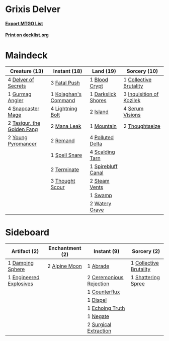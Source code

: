 # Grixis Delver

#### [Export MTGO List](../collection/Grixis%20Delver/Grixis%20Delver.txt)
#### [Print on decklist.org](http://decklist.org/?deckmain=1%09Blood%20Crypt%0A1%09Collective%20Brutality%0A1%09Darkslick%20Shores%0A4%09Delver%20of%20Secrets%0A3%09Fatal%20Push%0A1%09Gurmag%20Angler%0A3%09Inquisition%20of%20Kozilek%0A2%09Island%0A1%09Kolaghan's%20Command%0A4%09Lightning%20Bolt%0A2%09Mana%20Leak%0A1%09Mountain%0A4%09Polluted%20Delta%0A2%09Remand%0A4%09Scalding%20Tarn%0A4%09Serum%20Visions%0A4%09Snapcaster%20Mage%0A1%09Spell%20Snare%0A1%09Spirebluff%20Canal%0A2%09Steam%20Vents%0A1%09Swamp%0A2%09Tasigur,%20the%20Golden%20Fang%0A2%09Terminate%0A3%09Thought%20Scour%0A2%09Thoughtseize%0A2%09Watery%20Grave%0A2%09Young%20Pyromancer&deckside=1%09Abrade%0A2%09Alpine%20Moon%0A2%09Ceremonious%20Rejection%0A1%09Collective%20Brutality%0A1%09Counterflux%0A1%09Damping%20Sphere%0A1%09Dispel%0A1%09Echoing%20Truth%0A1%09Engineered%20Explosives%0A1%09Negate%0A1%09Shattering%20Spree%0A2%09Surgical%20Extraction)
# Maindeck

|                                            Creature (13)                                            |                                         Instant (18)                                          |                                          Land (19)                                          |                                           Sorcery (10)                                            |
|-----------------------------------------------------------------------------------------------------|-----------------------------------------------------------------------------------------------|---------------------------------------------------------------------------------------------|---------------------------------------------------------------------------------------------------|
|4 [Delver of Secrets](http://gatherer.wizards.com/Pages/Card/Details.aspx?multiverseid=226749)       |3 [Fatal Push](http://gatherer.wizards.com/Pages/Card/Details.aspx?multiverseid=423724)        |1 [Blood Crypt](http://gatherer.wizards.com/Pages/Card/Details.aspx?multiverseid=97102)      |1 [Collective Brutality](http://gatherer.wizards.com/Pages/Card/Details.aspx?multiverseid=414380)  |
|1 [Gurmag Angler](http://gatherer.wizards.com/Pages/Card/Details.aspx?multiverseid=391850)           |1 [Kolaghan's Command](http://gatherer.wizards.com/Pages/Card/Details.aspx?multiverseid=394613)|1 [Darkslick Shores](http://gatherer.wizards.com/Pages/Card/Details.aspx?multiverseid=209400)|3 [Inquisition of Kozilek](http://gatherer.wizards.com/Pages/Card/Details.aspx?multiverseid=416897)|
|4 [Snapcaster Mage](http://gatherer.wizards.com/Pages/Card/Details.aspx?multiverseid=227676)         |4 [Lightning Bolt](http://gatherer.wizards.com/Pages/Card/Details.aspx?multiverseid=806)       |2 [Island](http://gatherer.wizards.com/Pages/Card/Details.aspx?multiverseid=439857)          |4 [Serum Visions](http://gatherer.wizards.com/Pages/Card/Details.aspx?multiverseid=50145)          |
|2 [Tasigur, the Golden Fang](http://gatherer.wizards.com/Pages/Card/Details.aspx?multiverseid=391937)|2 [Mana Leak](http://gatherer.wizards.com/Pages/Card/Details.aspx?multiverseid=45242)          |1 [Mountain](http://gatherer.wizards.com/Pages/Card/Details.aspx?multiverseid=439859)        |2 [Thoughtseize](http://gatherer.wizards.com/Pages/Card/Details.aspx?multiverseid=438676)          |
|2 [Young Pyromancer](http://gatherer.wizards.com/Pages/Card/Details.aspx?multiverseid=426592)        |2 [Remand](http://gatherer.wizards.com/Pages/Card/Details.aspx?multiverseid=380255)            |4 [Polluted Delta](http://gatherer.wizards.com/Pages/Card/Details.aspx?multiverseid=405104)  |                                                                                                   |
|                                                                                                     |1 [Spell Snare](http://gatherer.wizards.com/Pages/Card/Details.aspx?multiverseid=446100)       |4 [Scalding Tarn](http://gatherer.wizards.com/Pages/Card/Details.aspx?multiverseid=405107)   |                                                                                                   |
|                                                                                                     |2 [Terminate](http://gatherer.wizards.com/Pages/Card/Details.aspx?multiverseid=176449)         |1 [Spirebluff Canal](http://gatherer.wizards.com/Pages/Card/Details.aspx?multiverseid=417822)|                                                                                                   |
|                                                                                                     |3 [Thought Scour](http://gatherer.wizards.com/Pages/Card/Details.aspx?multiverseid=380203)     |2 [Steam Vents](http://gatherer.wizards.com/Pages/Card/Details.aspx?multiverseid=405109)     |                                                                                                   |
|                                                                                                     |                                                                                               |1 [Swamp](http://gatherer.wizards.com/Pages/Card/Details.aspx?multiverseid=439858)           |                                                                                                   |
|                                                                                                     |                                                                                               |2 [Watery Grave](http://gatherer.wizards.com/Pages/Card/Details.aspx?multiverseid=405114)    |                                                                                                   |


# Sideboard

|                                          Artifact (2)                                           |                                    Enchantment (2)                                     |                                           Instant (9)                                            |                                           Sorcery (2)                                           |
|-------------------------------------------------------------------------------------------------|----------------------------------------------------------------------------------------|--------------------------------------------------------------------------------------------------|-------------------------------------------------------------------------------------------------|
|1 [Damping Sphere](http://gatherer.wizards.com/Pages/Card/Details.aspx?multiverseid=443101)      |2 [Alpine Moon](http://gatherer.wizards.com/Pages/Card/Details.aspx?multiverseid=447264)|1 [Abrade](http://gatherer.wizards.com/Pages/Card/Details.aspx?multiverseid=430772)               |1 [Collective Brutality](http://gatherer.wizards.com/Pages/Card/Details.aspx?multiverseid=414380)|
|1 [Engineered Explosives](http://gatherer.wizards.com/Pages/Card/Details.aspx?multiverseid=50139)|                                                                                        |2 [Ceremonious Rejection](http://gatherer.wizards.com/Pages/Card/Details.aspx?multiverseid=417613)|1 [Shattering Spree](http://gatherer.wizards.com/Pages/Card/Details.aspx?multiverseid=456224)    |
|                                                                                                 |                                                                                        |1 [Counterflux](http://gatherer.wizards.com/Pages/Card/Details.aspx?multiverseid=405183)          |                                                                                                 |
|                                                                                                 |                                                                                        |1 [Dispel](http://gatherer.wizards.com/Pages/Card/Details.aspx?multiverseid=401858)               |                                                                                                 |
|                                                                                                 |                                                                                        |1 [Echoing Truth](http://gatherer.wizards.com/Pages/Card/Details.aspx?multiverseid=405212)        |                                                                                                 |
|                                                                                                 |                                                                                        |1 [Negate](http://gatherer.wizards.com/Pages/Card/Details.aspx?multiverseid=423707)               |                                                                                                 |
|                                                                                                 |                                                                                        |2 [Surgical Extraction](http://gatherer.wizards.com/Pages/Card/Details.aspx?multiverseid=397706)  |                                                                                                 |


